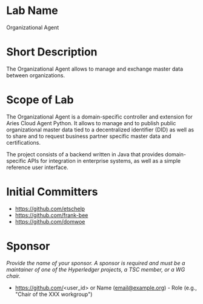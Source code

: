 # Lab Name
Organizational Agent

# Short Description
The Organizational Agent allows to manage and exchange master data between organizations.

# Scope of Lab
The Organizational Agent is a domain-specific controller and extension for Aries Cloud Agent Python. It allows to manage and to publish public organizational master data tied to a decentralized identifier (DID) as well as to share and to request business partner specific master data and certifications.

The project consists of a backend written in Java that provides domain-specific APIs for integration in enterprise systems, as well as a simple reference user interface.

# Initial Committers
- https://github.com/etschelp
- https://github.com/frank-bee
- https://github.com/domwoe

# Sponsor
_Provide the name of your sponsor. A sponsor is required and must be a maintainer of one of the Hyperledger projects, a TSC member, or a WG chair._
- https://github.com/<user_id> or Name (email@example.org) - Role (e.g., "Chair of the XXX workgroup")
